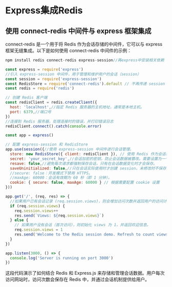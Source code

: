 # Express集成Redis

## 使用 connect-redis 中间件与 express 框架集成

connect-redis 是一个用于将 Redis 作为会话存储的中间件，它可以与 express 框架无缝集成。以下是如何使用 connect-redis 中间件的示例：

```js
npm install redis connect-redis express-session//再express中安装相关依赖
```

```js
const express = require('express')
//引入 express-session 中间件，用于管理和维护用户的会话（session）
const session = require('express-session')
const RedisStore = require('connect-redis').default // 不再传递 session
const redis = require('redis')

// 创建 Redis 客户端
const redisClient = redis.createClient({
  host: 'localhost',//指定 Redis 服务器的主机地址，通常是本地主机。
  port: 6379,//端口号
})
//连接到 Redis 服务器，处理连接时的错误，并打印错误日志
redisClient.connect().catch(console.error)

const app = express()

// 配置 express-session 和 RedisStore
app.use(session({//使用 express-session 中间件进行会话管理。
  store: new RedisStore({ client: redisClient }), // 使用 Redis 作为会话存储
  secret: 'your_secret_key',//会话加密的密钥，防止会话数据被篡改。需要设置为一个复杂的密钥。
  resave: false,//避免每次请求都强制保存会话，只有在会话数据变化时才会保存。
  saveUninitialized: false,//只在会话实际使用时才创建 session，未修改时不保存空会话。
  //secure: false：开发模式下禁用 HTTPS。
  //maxAge: 60000：会话有效期为 60 秒（即 1 分钟）。
  cookie: { secure: false, maxAge: 60000 } // 根据需要配置 cookie 设置
}))

app.get('/', (req, res) => {
  //如果用户已有会话记录 (req.session.views)，则会增加访问次数并返回用户的访问计数。
  if (req.session.views) {
    req.session.views++
    res.send(`Views: ${req.session.views}`)
  } else {
    // 如果用户没有会话（首次访问），则初始化 views 为 1，并返回欢迎信息。
    req.session.views = 1
    res.send('Welcome to the Redis session demo. Refresh to count views!')
  }
})

app.listen(3000, () => {
  console.log('Server is running on port 3000')
})
```

这段代码演示了如何结合 Redis 和 Express.js 来存储和管理会话数据。用户每次访问网站时，访问次数会保存在 Redis 中，并通过会话机制提供给用户。

